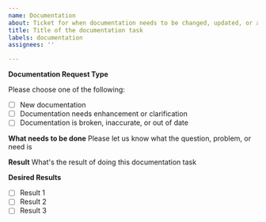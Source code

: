 ```yaml
---
name: Documentation
about: Ticket for when documentation needs to be changed, updated, or added
title: Title of the documentation task
labels: documentation
assignees: ''

---
```


**Documentation Request Type**
<!-- For multiple requests, please submit one ticket per issue -->
Please choose one of the following:
- [ ] New documentation
- [ ] Documentation needs enhancement or clarification
- [ ] Documentation is broken, inaccurate, or out of date

**What needs to be done**
Please let us know what the question, problem, or need is

**Result**
What's the result of doing this documentation task

<!--- Optional: specify what you would like the end results of this documentation task to be -->
**Desired Results**
- [ ] Result 1
- [ ] Result 2
- [ ] Result 3
